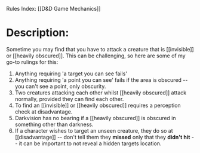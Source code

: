 Rules Index: [[D&D Game Mechanics]]

# Description:
Sometime you may find that you have to attack a creature that is [[invisible]] or [[heavily obscured]]. This can be challenging, so here are some of my go-to rulings for this:
1. Anything requiring 'a target you can see fails'
2. Anything requiring 'a point you can see' fails if the area is obscured -- you can't see a point, only obscurity.
3. Two creatures attacking each other whilst [[heavily obscured]] attack normally, provided they can find each other.
4. To find an [[invisible]] or [[heavily obscured]] requires a perception check at disadvantage. 
5. Darkvision has no bearing if a [[heavily obscured]] is obscured in something other than darkness. 
6. If a character wishes to target an unseen creature, they do so at [[disadvantage]] -- don't tell them they **missed** only that they **didn't hit** -- it can be important to not reveal a hidden targets location. 